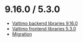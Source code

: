 # 9.16.0 / 5.3.0

* [Valtimo backend libraries 9.16.0](valtimo-backend-libraries.md)
* [Valtimo frontend libraries 5.3.0](valtimo-frontend-libraries.md)
* [Migration](migration.md)
